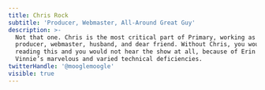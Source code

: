 ```yaml
---
title: Chris Rock
subtitle: 'Producer, Webmaster, All-Around Great Guy'
description: >-
  Not that one. Chris is the most critical part of Primary, working as both
  producer, webmaster, husband, and dear friend. Without Chris, you would not be
  reading this and you would not hear the show at all, because of Erin and
  Vinnie’s marvelous and varied technical deficiencies.
twitterHandle: '@mooglemoogle'
visible: true
---
```


